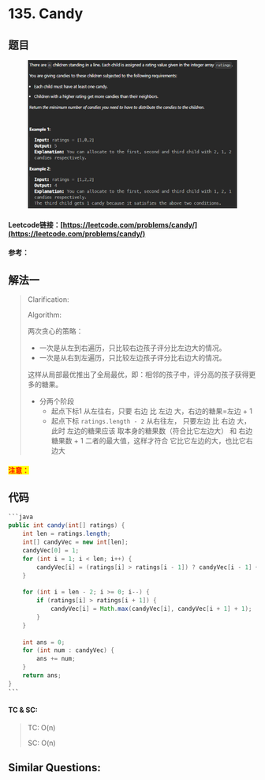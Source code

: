 # 135. Candy

## 题目

<figure><img src="../../.gitbook/assets/image (7) (1).png" alt=""><figcaption></figcaption></figure>

#### Leetcode链接：[https://leetcode.com/problems/candy/](https://leetcode.com/problems/candy/)

#### 参考：

## 解法一

> Clarification:&#x20;
>
> Algorithm:&#x20;
>
> 两次贪心的策略：
>
> * 一次是从左到右遍历，只比较右边孩子评分比左边大的情况。
> * 一次是从右到左遍历，只比较左边孩子评分比右边大的情况。
>
> 这样从局部最优推出了全局最优，即：相邻的孩子中，评分高的孩子获得更多的糖果。
>
> * 分两个阶段         &#x20;
>   * 起点下标1 从左往右，只要 右边 比 左边 大，右边的糖果=左边 + 1         &#x20;
>   * 起点下标 `ratings.length - 2` 从右往左， 只要左边 比 右边 大，此时 左边的糖果应该 取本身的糖果数（符合比它左边大） 和 右边糖果数 + 1 二者的最大值，这样才符合 它比它左边的大，也比它右边大

#### <mark style="color:red;">注意：</mark>

## 代码

````java
```java
public int candy(int[] ratings) {
    int len = ratings.length;
    int[] candyVec = new int[len];
    candyVec[0] = 1;
    for (int i = 1; i < len; i++) {
        candyVec[i] = (ratings[i] > ratings[i - 1]) ? candyVec[i - 1] + 1 : 1;
    }

    for (int i = len - 2; i >= 0; i--) {
        if (ratings[i] > ratings[i + 1]) {
            candyVec[i] = Math.max(candyVec[i], candyVec[i + 1] + 1);
        }
    }

    int ans = 0;
    for (int num : candyVec) {
        ans += num;
    }
    return ans;
}
```
````

#### TC & SC:&#x20;

> TC: O(n)
>
> SC: O(n)

## **Similar Questions:**&#x20;
